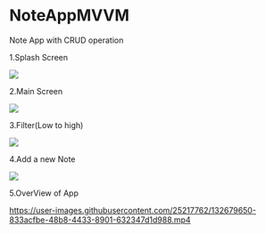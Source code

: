 # NoteAppMVVM
Note App with  CRUD operation

1.Splash Screen

![](https://i.ibb.co/NZz9TLt/Screenshot-20210906-231149-Notes-App-MVVM.jpg)

2.Main Screen

![](https://i.ibb.co/y0LK7Z3/Screenshot-20210906-231258-Notes-App-MVVM.jpg)

3.Filter(Low to high)

![](https://i.ibb.co/cC97gbf/Screenshot-20210906-231312-Notes-App-MVVM.jpg)

4.Add a new Note

![](https://i.ibb.co/gv5RBS1/Screenshot-20210906-231320-Notes-App-MVVM.jpg)

5.OverView of App

https://user-images.githubusercontent.com/25217762/132679650-833acfbe-48b8-4433-8901-632347d1d988.mp4



